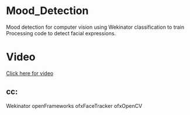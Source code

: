 # Mood_Detection
Mood detection for computer vision using Wekinator classification to train Processing code to detect facial expressions. 

# Video
[Click here for video](https://youtu.be/U5vl26nf6Sg)


## cc: 
Wekinator 
openFrameworks
ofxFaceTracker
ofxOpenCV
